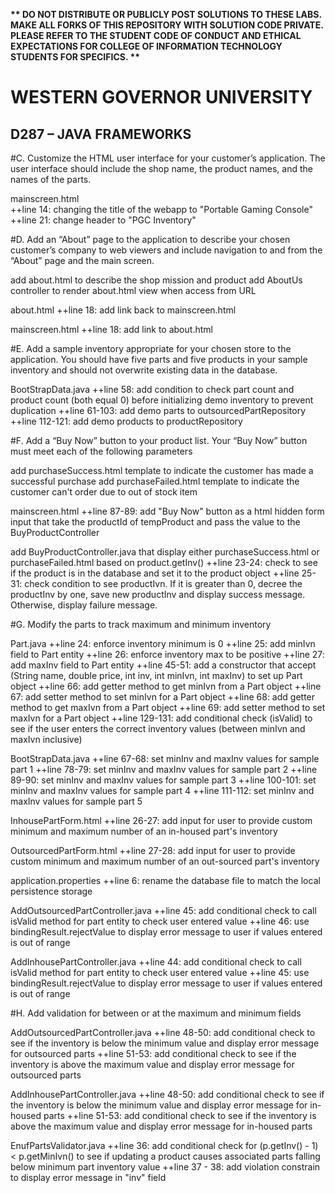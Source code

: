<strong>** DO NOT DISTRIBUTE OR PUBLICLY POST SOLUTIONS TO THESE LABS. MAKE ALL FORKS OF THIS REPOSITORY WITH SOLUTION CODE PRIVATE. PLEASE REFER TO THE STUDENT CODE OF CONDUCT AND ETHICAL EXPECTATIONS FOR COLLEGE OF INFORMATION TECHNOLOGY STUDENTS FOR SPECIFICS. ** </strong>

# WESTERN GOVERNOR UNIVERSITY 
## D287 – JAVA FRAMEWORKS

#C. Customize the HTML user interface for your customer’s application. The user interface should include the shop name, the product names, and the names of the parts.

mainscreen.html  
++line 14: changing the title of the webapp to "Portable Gaming Console"
++line 21: change header to "PGC Inventory"

#D. Add an “About” page to the application to describe your chosen customer’s company to web viewers and include navigation to and from the “About” page and the main screen.

add about.html to describe the shop mission and product
add AboutUs controller to render about.html view when access from URL

about.html
++line 18: add link back to mainscreen.html

mainscreen.html
++line 18: add link to about.html

#E. Add a sample inventory appropriate for your chosen store to the application. You should have five parts and five products in your sample inventory and should not overwrite existing data in the database.

BootStrapData.java
++line 58: add condition to check part count and product count (both equal 0) before initializing demo inventory to prevent duplication
++line 61-103: add demo parts to outsourcedPartRepository
++line 112-121: add demo products to productRepository

#F. Add a “Buy Now” button to your product list. Your “Buy Now” button must meet each of the following parameters

add purchaseSuccess.html template to indicate the customer has made a successful purchase
add purchaseFailed.html template to indicate the customer can't order due to out of stock item

mainscreen.html
++line 87-89: add "Buy Now" button as a html hidden form input that take the productId of tempProduct and pass the value to the BuyProductController

add BuyProductController.java that display either purchaseSuccess.html or purchaseFailed.html based on product.getInv()
++line 23-24: check to see if the product is in the database and set it to the product object
++line 25-31: check condition to see productIvn. If it is greater than 0, decree the productInv by one, save new productInv and display success message. Otherwise, display failure message.

#G. Modify the parts to track maximum and minimum inventory

Part.java
++line 24: enforce inventory minimum is 0
++line 25: add minIvn field to Part entity
++line 26: enforce inventory max to be positive
++line 27: add maxInv field to Part entity
++line 45-51: add a constructor that accept (String name, double price, int inv, int minIvn, int maxInv) to set up Part object
++line 66: add getter method to get minIvn from a Part object
++line 67: add setter method to set minIvn for a Part object
++line 68: add getter method to get maxIvn from a Part object
++line 69: add setter method to set maxIvn for a Part object
++line 129-131: add conditional check (isValid) to see if the user enters the correct inventory values (between minIvn and maxIvn inclusive)

BootStrapData.java
++line 67-68: set minInv and maxInv values for sample part 1
++line 78-79: set minInv and maxInv values for sample part 2
++line 89-90: set minInv and maxInv values for sample part 3
++line 100-101: set minInv and maxInv values for sample part 4
++line 111-112: set minInv and maxInv values for sample part 5

InhousePartForm.html
++line 26-27: add input for user to provide custom minimum and maximum number of an in-housed part's inventory

OutsourcedPartForm.html
++line 27-28: add input for user to provide custom minimum and maximum number of an out-sourced part's inventory

application.properties
++line 6: rename the database file to match the local persistence storage

AddOutsourcedPartController.java
++line 45: add conditional check to call isValid method for part entity to check user entered value
++line 46: use bindingResult.rejectValue to display error message to user if values entered is out of range

AddInhousePartController.java
++line 44: add conditional check to call isValid method for part entity to check user entered value
++line 45: use bindingResult.rejectValue to display error message to user if values entered is out of range

#H. Add validation for between or at the maximum and minimum fields

AddOutsourcedPartController.java
++line 48-50: add conditional check to see if the inventory is below the minimum value and display error message for outsourced parts
++line 51-53: add conditional check to see if the inventory is above the maximum value and display error message for outsourced parts

AddInhousePartController.java
++line 48-50: add conditional check to see if the inventory is below the minimum value and display error message for in-housed parts
++line 51-53: add conditional check to see if the inventory is above the maximum value and display error message for in-housed parts

EnufPartsValidator.java
++line 36: add conditional check for (p.getInv() - 1) < p.getMinIvn() to see if updating a product causes associated parts falling below minimum part inventory value
++line 37 - 38: add violation constrain to display error message in "inv" field 
